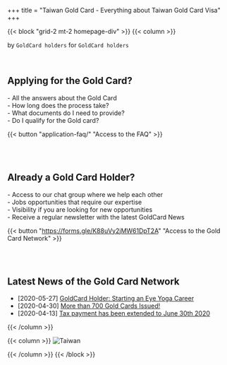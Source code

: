 +++
title = "Taiwan Gold Card - Everything about Taiwan Gold Card Visa"
+++

{{< block "grid-2 mt-2 homepage-div" >}}
{{< column >}}

by `GoldCard holders` for `GoldCard holders`

<br>





## <i class="uil uil-question-circle"></i> Applying for the Gold Card?
<div class="list-q">
- All the answers about the Gold Card<br>
- How long does the process take?<br>
- What documents do I need to provide?<br>
- Do I qualify for the Gold card?<br>

</div>

{{< button "application-faq/" "Access to the FAQ" >}} 

<br>
<br>


## <i class="uil uil-trophy"></i> Already a Gold Card Holder?
<div class="list-q">
- Access to our chat group where we help each other<br>
- Jobs opportunities that require our expertise<br>
- Visibility if you are looking for new opportunities<br>
- Receive a regular newsletter with the latest GoldCard News<br>

{{< button "https://forms.gle/K88uVy2jMW61DpT2A" "Access to the Gold Card Network" >}}

</div>

<br>
<br>



## <i class="uil uil-newspaper"></i> Latest News of the Gold Card Network

- [2020-05-27] [GoldCard Holder: Starting an Eye Yoga Career](https://meet.bnext.com.tw/intl/articles/view/46488)
- [2020-04-30] [More than 700 Gold Cards Issued!](https://foreigntalentact.ndc.gov.tw/en/News_Content.aspx?n=F0746484B877D582&s=91B121FE3FA7C24D)
- [2020-04-13] [Tax payment has been extended to June 30th 2020](https://home.kpmg/us/en/home/insights/2020/04/tnf-taiwan-tax-return-tax-payment-deadlines-extended-covid-19.html)




{{< /column >}}

{{< column >}}
![Taiwan](./images/taiwan-unsplash.jpeg)

{{< /column >}}
{{< /block >}}

